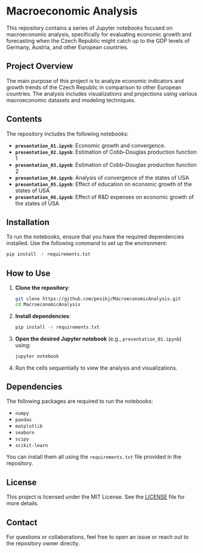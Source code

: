 # Macroeconomic Analysis

This repository contains a series of Jupyter notebooks focused on macroeconomic analysis, specifically for evaluating economic growth and forecasting when the Czech Republic might catch up to the GDP levels of Germany, Austria, and other European countries.

## Project Overview
The main purpose of this project is to analyze economic indicators and growth trends of the Czech Republic in comparison to other European countries. The analysis includes visualizations and projections using various macroeconomic datasets and modeling techniques.

## Contents
The repository includes the following notebooks:

- **`presentation_01.ipynb`**: Economic growth and convergence.
- **`presentation_02.ipynb`**: Estimation of Cobb–Douglas production function 1
- **`presentation_03.ipynb`**: Estimation of Cobb–Douglas production function 2
- **`presentation_04.ipynb`**: Analysis of convergence of the states of USA
- **`presentation_05.ipynb`**: Effect of education on economic growth of the states of USA
- **`presentation_06.ipynb`**: Effect of R&D expenses on economic growth of the states of USA

## Installation
To run the notebooks, ensure that you have the required dependencies installed. Use the following command to set up the environment:

```bash
pip install -r requirements.txt
```

## How to Use
1. **Clone the repository**:

    ```bash
    git clone https://github.com/pesikj/MacroeconomicAnalysis.git
    cd MacroeconomicAnalysis
    ```

2. **Install dependencies**:

    ```bash
    pip install -r requirements.txt
    ```

3. **Open the desired Jupyter notebook** (e.g., `presentation_01.ipynb`) using:

    ```bash
    jupyter notebook
    ```

4. Run the cells sequentially to view the analysis and visualizations.

## Dependencies
The following packages are required to run the notebooks:

- `numpy`
- `pandas`
- `matplotlib`
- `seaborn`
- `scipy`
- `scikit-learn`

You can install them all using the `requirements.txt` file provided in the repository.

## License
This project is licensed under the MIT License. See the [LICENSE](LICENSE) file for more details.

## Contact
For questions or collaborations, feel free to open an issue or reach out to the repository owner directly.
